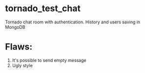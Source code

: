# tornado_test_chat
Tornado chat room with authentication. History and users saving in MongoDB
# Flaws:
1. It's possible to send empty message
2. Ugly style
